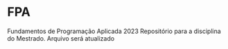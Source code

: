 # FPA
Fundamentos de Programação Aplicada 2023
Repositório para a disciplina do Mestrado. Arquivo será atualizado
